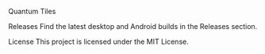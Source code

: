 Quantum Tiles

Releases
Find the latest desktop and Android builds in the Releases section.

License
This project is licensed under the MIT License.
